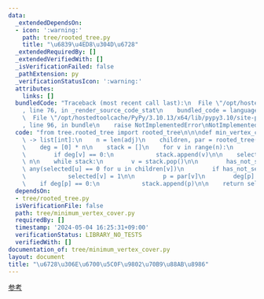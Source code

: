 ```yaml
---
data:
  _extendedDependsOn:
  - icon: ':warning:'
    path: tree/rooted_tree.py
    title: "\u6839\u4ED8\u304D\u6728"
  _extendedRequiredBy: []
  _extendedVerifiedWith: []
  _isVerificationFailed: false
  _pathExtension: py
  _verificationStatusIcon: ':warning:'
  attributes:
    links: []
  bundledCode: "Traceback (most recent call last):\n  File \"/opt/hostedtoolcache/PyPy/3.10.13/x64/lib/pypy3.10/site-packages/onlinejudge_verify/documentation/build.py\"\
    , line 76, in _render_source_code_stat\n    bundled_code = language.bundle(\n\
    \  File \"/opt/hostedtoolcache/PyPy/3.10.13/x64/lib/pypy3.10/site-packages/onlinejudge_verify/languages/python.py\"\
    , line 96, in bundle\n    raise NotImplementedError\nNotImplementedError\n"
  code: "from tree.rooted_tree import rooted_tree\n\n\ndef min_vertex_cover(adj: list[list[int]])\
    \ -> list[int]:\n    n = len(adj)\n    children, par = rooted_tree(adj, 0)\n\n\
    \    deg = [0] * n\n    stack = []\n    for v in range(n):\n        deg[v] = len(children[v])\n\
    \        if deg[v] == 0:\n            stack.append(v)\n\n    selected = [0] *\
    \ n\n    while stack:\n        v = stack.pop()\n\n        has_not_selected_v =\
    \ any(selected[u] == 0 for u in children[v])\n        if has_not_selected_v:\n\
    \            selected[v] = 1\n\n        p = par[v]\n        deg[p] -= 1\n    \
    \    if deg[p] == 0:\n            stack.append(p)\n\n    return selected\n"
  dependsOn:
  - tree/rooted_tree.py
  isVerificationFile: false
  path: tree/minimum_vertex_cover.py
  requiredBy: []
  timestamp: '2024-05-04 16:25:31+09:00'
  verificationStatus: LIBRARY_NO_TESTS
  verifiedWith: []
documentation_of: tree/minimum_vertex_cover.py
layout: document
title: "\u6728\u306E\u6700\u5C0F\u9802\u70B9\u88AB\u8986"
---
```


[参考](https://algo-method.com/tasks/980)